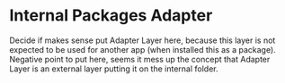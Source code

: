 # Internal Packages Adapter
Decide if makes sense put Adapter Layer here, because this layer is not expected to be used for another app (when installed this as a package).
Negative point to put here, seems it mess up the concept that Adapter Layer is an external layer putting it on the internal folder.
